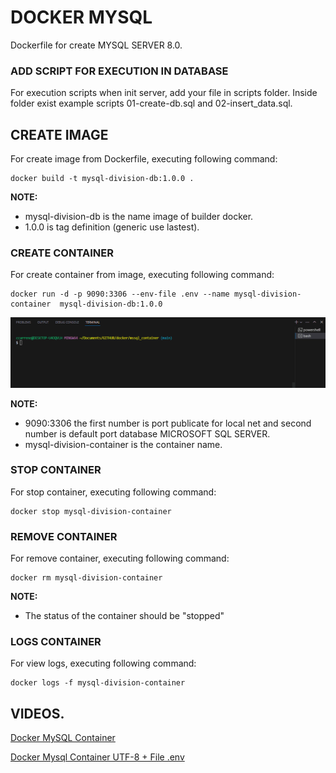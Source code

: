# DOCKER MYSQL

Dockerfile for create MYSQL SERVER 8.0.

### ADD SCRIPT FOR EXECUTION IN DATABASE

For execution scripts when init server, add your file in scripts folder. Inside folder exist example scripts 01-create-db.sql and 02-insert_data.sql.

## CREATE IMAGE

For create image from Dockerfile, executing following command:

```shell
docker build -t mysql-division-db:1.0.0 .
```

**NOTE:**

- mysql-division-db is the name image of builder docker.
- 1.0.0 is tag definition (generic use lastest).

### CREATE CONTAINER

For create container from image, executing following command:

```shell
docker run -d -p 9090:3306 --env-file .env --name mysql-division-container  mysql-division-db:1.0.0
```

![docker-mssql-run.gif](../docs/img/docker-mssql-run.gif)

**NOTE:**

- 9090:3306 the first number is port publicate for local net and second number is default port database MICROSOFT SQL SERVER.
- mysql-division-container is the container name.

### STOP CONTAINER

For stop container, executing following command:

```shell
docker stop mysql-division-container
```


### REMOVE CONTAINER

For remove container, executing following command:

```shell
docker rm mysql-division-container
```

**NOTE:**

- The status of the container should be "stopped"


### LOGS CONTAINER

For view logs, executing following command:

```shell
docker logs -f mysql-division-container
```


## VIDEOS.

[Docker MySQL Container](https://youtu.be/W2xWEt_r7nw)

[Docker Mysql Container UTF-8 + File .env](https://www.youtube.com/watch?v=K62u79SW7io)